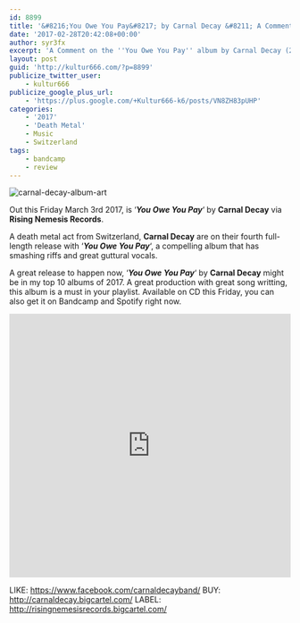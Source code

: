 ```yaml
---
id: 8899
title: '&#8216;You Owe You Pay&#8217; by Carnal Decay &#8211; A Comment'
date: '2017-02-28T20:42:08+00:00'
author: syr3fx
excerpt: 'A Comment on the ''You Owe You Pay'' album by Carnal Decay (2017).'
layout: post
guid: 'http://kultur666.com/?p=8899'
publicize_twitter_user:
    - kultur666
publicize_google_plus_url:
    - 'https://plus.google.com/+Kultur666-k6/posts/VN8ZH83pUHP'
categories:
    - '2017'
    - 'Death Metal'
    - Music
    - Switzerland
tags:
    - bandcamp
    - review
---
```


![carnal-decay-album-art](http://localhost:8080/wp-content/uploads/2017/02/carnal-decay-album-art.jpg)

Out this Friday March 3rd 2017, is ‘***You Owe You Pay***‘ by **Carnal Decay** via **Rising Nemesis Records**.

A death metal act from Switzerland, **Carnal Decay** are on their fourth full-length release with ‘***You Owe You Pay***‘, a compelling album that has smashing riffs and great guttural vocals.

A great release to happen now, ‘***You Owe You Pay***‘ by **Carnal Decay** might be in my top 10 albums of 2017. A great production with great song writting, this album is a must in your playlist. Available on CD this Friday, you can also get it on Bandcamp and Spotify right now.

<iframe style="border: 0; width: 100%; height: 472px;" src="https://bandcamp.com/EmbeddedPlayer/album=1750093701/size=large/bgcol=333333/linkcol=e99708/tracklist=false/transparent=true/" seamless></iframe>

LIKE: <https://www.facebook.com/carnaldecayband/>
BUY: <http://carnaldecay.bigcartel.com/>
LABEL: <http://risingnemesisrecords.bigcartel.com/>